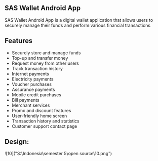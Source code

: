 ## SAS Wallet Android App
SAS Wallet Android App is a digital wallet application that allows users to securely manage their funds and perform various financial transactions.

## Features
- Securely store and manage funds
- Top-up and transfer money
- Request money from other users
- Track transaction history
- Internet payments
- Electricity payments
- Voucher purchases
- Assurance payments
- Mobile credit purchases
- Bill payments
- Merchant services
- Promo and discount features
- User-friendly home screen
- Transaction history and statistics
- Customer support contact page

## Design:
![10]("S:\Indonesia\semester 5\open source\10.png")
